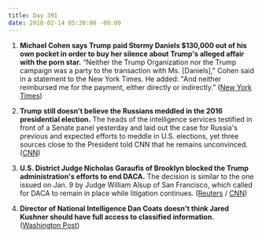 ```yaml
---
title: Day 391
date: 2018-02-14 05:30:00 -08:00
---
```


1. **Michael Cohen says Trump paid Stormy Daniels $130,000 out of his own pocket in order to buy her silence about Trump's alleged affair with the porn star.** “Neither the Trump Organization nor the Trump campaign was a party to the transaction with Ms. \[Daniels\]," Cohen said in a statement to the New York Times. He added: "And neither reimbursed me for the payment, either directly or indirectly.” ([New York Times](https://www.nytimes.com/2018/02/13/us/politics/stormy-daniels-michael-cohen-trump.html))

2. **Trump still doesn't believe the Russians meddled in the 2016 presidential election.** The heads of the intelligence services testified in front of a Senate panel yesterday and laid out the case for Russia's previous and expected efforts to meddle in U.S. elections, yet three sources close to the President told CNN that he remains unconvinced. ([CNN](https://www.cnn.com/2018/02/13/politics/trump-unconvinced-russia-meddled-election/index.html))

3. **U.S. District Judge Nicholas Garaufis of Brooklyn blocked the Trump administration's efforts to end DACA.** The decision is similar to the one issued on Jan. 9 by Judge William Alsup of San Francisco, which called for DACA to remain in place while litigation continues. ([Reuters](https://www.reuters.com/article/us-usa-immigration-ruling/second-u-s-judge-blocks-trump-administration-from-ending-daca-program-idUSKCN1FX2TJ) / [CNN](https://www.cnn.com/2018/02/13/politics/federal-judge-daca/index.html))

4. **Director of National Intelligence Dan Coats doesn't think Jared Kushner should have full access to classified information.** ([Washington Post](https://www.washingtonpost.com/news/the-fix/wp/2018/02/13/the-head-of-u-s-intelligence-suggests-jared-kushner-shouldnt-have-full-access-to-classified-info/?utm_term=.8bafb9117513))